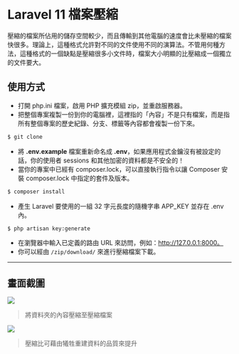# Laravel 11 檔案壓縮

壓縮的檔案所佔用的儲存空間較少，而且傳輸到其他電腦的速度會比未壓縮的檔案快很多。理論上，這種格式允許對不同的文件使用不同的演算法。不管用何種方法，這種格式的一個缺點是壓縮很多小文件時，檔案大小明顯的比壓縮成一個獨立的文件要大。

## 使用方式
- 打開 php.ini 檔案，啟用 PHP 擴充模組 zip，並重啟服務器。
- 把整個專案複製一份到你的電腦裡，這裡指的「內容」不是只有檔案，而是指所有整個專案的歷史紀錄、分支、標籤等內容都會複製一份下來。
```sh
$ git clone
```
- 將 __.env.example__ 檔案重新命名成 __.env__，如果應用程式金鑰沒有被設定的話，你的使用者 sessions 和其他加密的資料都是不安全的！
- 當你的專案中已經有 composer.lock，可以直接執行指令以讓 Composer 安裝 composer.lock 中指定的套件及版本。
```sh
$ composer install
```
- 產生 Laravel 要使用的一組 32 字元長度的隨機字串 APP_KEY 並存在 .env 內。
```sh
$ php artisan key:generate
```
- 在瀏覽器中輸入已定義的路由 URL 來訪問，例如：http://127.0.0.1:8000。
- 你可以經由 `/zip/download/` 來進行壓縮檔案下載。
----
## 畫面截圖
![](https://i.imgur.com/S9jwfge.png)
> 將資料夾的內容壓縮至壓縮檔案

![](https://i.imgur.com/VCYNJya.png)
> 壓縮比可藉由犧牲重建資料的品質來提升
